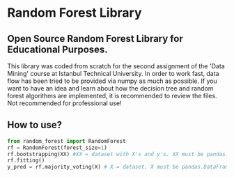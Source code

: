 # Random Forest Library
## Open Source Random Forest Library for Educational Purposes. <br>
This library was coded from scratch for the second assignment of the 'Data Mining' course at Istanbul Technical University. In order to work fast, data flow has been tried to be provided via numpy as much as possible. If you want to have an idea and learn about how the decision tree and random forest algorithms are implemented, it is recommended to review the files. Not recommended for professional use!


## How to use?
```python
from random_forest import RandomForest 
rf = RandomForest(forest_size=1)
rf.bootstrapping(XX) #XX = dataset with X's and y's. XX must be pandas.DataFrame
rf.fitting()
y_pred = rf.majority_voting(X) # X = dataset. X must be pandas.DataFrame
```

